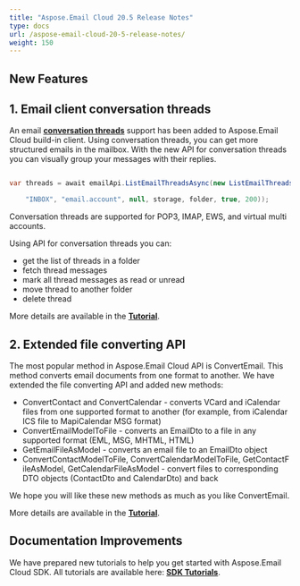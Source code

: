 ```yaml
---
title: "Aspose.Email Cloud 20.5 Release Notes"
type: docs
url: /aspose-email-cloud-20-5-release-notes/
weight: 150
---
```


## **New Features**
## **1. Email client conversation threads**
An email [**conversation threads**](https://en.wikipedia.org/wiki/Conversation_threading) support has been added to Aspose.Email Cloud build-in client. Using conversation threads, you can get more structured emails in the mailbox. With the new API for conversation threads you can visually group your messages with their replies.

```csharp

var threads = await emailApi.ListEmailThreadsAsync(new ListEmailThreadsRequest(

    "INBOX", "email.account", null, storage, folder, true, 200));

```

Conversation threads are supported for POP3, IMAP, EWS, and virtual multi accounts.

Using API for conversation threads you can:

- get the list of threads in a folder
- fetch thread messages
- mark all thread messages as read or unread
- move thread to another folder
- delete thread

More details are available in the [**Tutorial**](/email/email-client-threads/).
## **2. Extended file converting API**
The most popular method in Aspose.Email Cloud API is ConvertEmail. This method converts email documents from one format to another. We have extended the file converting API and added new methods:

- ConvertContact and ConvertCalendar - converts VCard and iCalendar files from one supported format to another (for example, from iCalendar ICS file to MapiCalendar MSG format)
- ConvertEmailModelToFile - converts an EmailDto to a file in any supported format (EML, MSG, MHTML, HTML)
- GetEmailFileAsModel - converts an email file to an EmailDto object
- ConvertContactModelToFile, ConvertCalendarModelToFile, GetContactFileAsModel, GetCalendarFileAsModel - convert files to corresponding DTO objects (ContactDto and CalendarDto) and back

We hope you will like these new methods as much as you like ConvertEmail.

More details are available in the [**Tutorial**](/email/convert-email-calendar-and-contact-files/).
## **Documentation Improvements**
We have prepared new tutorials to help you get started with Aspose.Email Cloud SDK. All tutorials are available here: [**SDK Tutorials**](/email/sdk-tutorials/).
